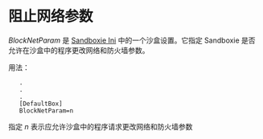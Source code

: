 # 阻止网络参数

_BlockNetParam_ 是 [Sandboxie Ini](SandboxieIni.md) 中的一个沙盒设置。它指定 Sandboxie 是否允许在沙盒中的程序更改网络和防火墙参数。

用法：

```
   .
   .
   .
   [DefaultBox]
   BlockNetParam=n
```

指定 _n_ 表示应允许沙盒中的程序请求更改网络和防火墙参数
